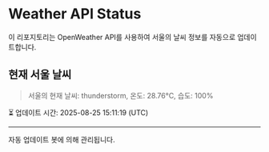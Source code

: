 
# Weather API Status

이 리포지토리는 OpenWeather API를 사용하여 서울의 날씨 정보를 자동으로 업데이트합니다.

## 현재 서울 날씨
> 서울의 현재 날씨: thunderstorm, 온도: 28.76°C, 습도: 100%

⏳ 업데이트 시간: 2025-08-25 15:11:19 (UTC)

---
자동 업데이트 봇에 의해 관리됩니다.
